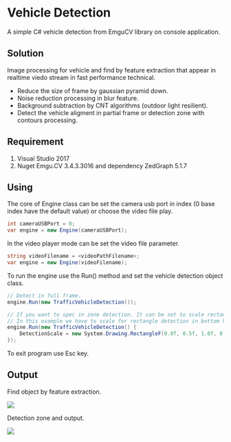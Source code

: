# Vehicle Detection

A simple C# vehicle detection from EmguCV library on console application.

## Solution

Image processing for vehicle and find by feature extraction that appear in realtime viedo stream in fast performance technical.
* Reduce the size of frame by gaussian pyramid down.
* Noise reduction processing in blur feature.
* Background subtraction by CNT algorithms (outdoor light resilient).
* Detect the vehicle aligment in partial frame or detection zone with contours processing.

## Requirement

1. Visual Studio 2017
2. Nuget Emgu.CV 3.4.3.3016 and dependency ZedGraph 5.1.7

## Using

The core of Engine class can be set the camera usb port in index (0 base index have the default value) or choose the video file play.

```C#
int cameraUSBPort = 0;
var engine = new Engine(cameraUSBPort);
```

In the video player mode can be set the video file parameter.

```C#
string videoFilename = <videoPathFilename>;
var engine = new Engine(videoFilename);
```

To run the engine use the Run() method and set the vehicle detection object class.

```C#
// Detect in full frame.
engine.Run(new TrafficVehicleDetection());

// If you want to spec in zone detection. It can be set to scale rectangle zone in 0.0-1.0 value.
// In this example we have to scale for rectangle detection in bottom half frame.
engine.Run(new TrafficVehicleDetection() {
    DetectionScale = new System.Drawing.RectangleF(0.0f, 0.5f, 1.0f, 0.5f)
});
```

To exit program use Esc key.

## Output

Find object by feature extraction.

<img src="https://drive.google.com/uc?export=view&id=1TzMkGyR2Sjg0TvVRMfHvb2U5uFAdmvMc">

Detection zone and output.

<img src="https://drive.google.com/uc?export=view&id=1Qo4yzLka5X-1M5Z_95owcKySX7U5R8IF">

